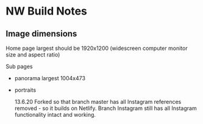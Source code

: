 # NW Build Notes

## Image dimensions

Home page largest should be 1920x1200 (widescreen computer monitor size and aspect ratio)

Sub pages

- panorama largest 1004x473
- portraits

  13.6.20
  Forked so that branch master has all Instagram references removed - so it builds on Netlify.
  Branch Instagram still has all Instagram functionality intact and working.
